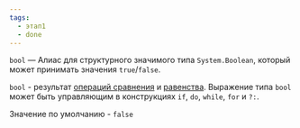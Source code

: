 ```yaml
---
tags:
  - этап1
  - done
---
```

`bool` — Алиас для структурного значимого типа `System.Boolean`, который может принимать значения `true`/`false`.

`bool` - результат [операций сравнения](операторы%20сравнения) и [равенства](оператор%20равенства). Выражение типа `bool` может быть управляющим в конструкциях `if`, `do`, `while`, `for` и `?:`.

Значение по умолчанию - `false`